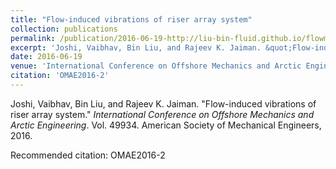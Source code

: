 ```yaml
---
title: "Flow-induced vibrations of riser array system"
collection: publications
permalink: /publication/2016-06-19-http://liu-bin-fluid.github.io/flowmatrix.github.io/files/OMAE2016-2.pdf
excerpt: 'Joshi, Vaibhav, Bin Liu, and Rajeev K. Jaiman. &quot;Flow-induced vibrations of riser array system.&quot; <i>International Conference on Offshore Mechanics and Arctic Engineering</i>. Vol. 49934. American Society of Mechanical Engineers, 2016.'
date: 2016-06-19
venue: 'International Conference on Offshore Mechanics and Arctic Engineering'
citation: 'OMAE2016-2'
---
```

Joshi, Vaibhav, Bin Liu, and Rajeev K. Jaiman. &quot;Flow-induced vibrations of riser array system.&quot; <i>International Conference on Offshore Mechanics and Arctic Engineering</i>. Vol. 49934. American Society of Mechanical Engineers, 2016.

Recommended citation: OMAE2016-2